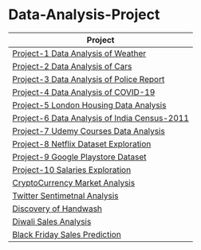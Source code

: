# Data-Analysis-Project


|     Project       |
|------------------  |
| [Project-1 Data Analysis of Weather](https://github.com/Aayush-Basnet/Data-Analysis-Project/blob/main/Project%2001-%20Data%20Analysis%20of%20Weather.ipynb) |
| [Project-2 Data Analysis of Cars](https://github.com/Aayush-Basnet/Data-Analysis-Project/blob/main/Project%2002-%20Data%20Analysis%20of%20Cars.ipynb) |
| [Project-3 Data Analysis of Police Report](https://github.com/Aayush-Basnet/Data-Analysis-Project/blob/main/Project%2003-%20Data%20Analysis%20of%20Police%20Report.ipynb) |
| [Project-4 Data Analysis of COVID-19](https://github.com/Aayush-Basnet/Data-Analysis-Project/blob/main/Project%2004-%20Data%20Analysis%20of%20Covid-19.ipynb) |
| [Project-5 London Housing Data Analysis ](https://github.com/Aayush-Basnet/Data-Analysis-Project/blob/main/Project%2005-%20London%20Housing%20Data%20Analysis.ipynb) |
| [Project-6 Data Analysis of India Census-2011](https://github.com/Aayush-Basnet/Data-Analysis-Project/blob/main/Project%2006-%20Data%20Analysis%20of%20India%20Census%202011.ipynb) |
| [Project-7 Udemy Courses Data Analysis](https://github.com/Aayush-Basnet/Data-Analysis-Project/blob/main/Project%2007-%20Udemy%20Courses%20Data%20Analysis.ipynb)  |
| [Project-8 Netflix Dataset Exploration](https://github.com/Aayush-Basnet/Data-Analysis-Project/blob/main/Project%2008-%20Netflix%20Dataset%20Exploration.ipynb)|
| [Project-9 Google Playstore Dataset](https://github.com/Aayush-Basnet/Data-Analysis-Project/blob/main/Project%2009-%20Google%20PlayStore%20Data%20Analysis.ipynb) |
| [Project-10 Salaries Exploration](https://github.com/Aayush-Basnet/Data-Analysis-Project/blob/main/Project%2010-%20Salaries.ipynb)   |
|[CryptoCurrency Market Analysis](https://github.com/Aayush-Basnet/Data-Analysis-Project/blob/main/CryptocurrencyMarketAnalysis.ipynb)  |
|[Twitter Sentimetnal Analysis](https://github.com/Aayush-Basnet/Twitter_Sentiment_Analysis/blob/main/Twitter_Sentimental_Analysis_%40.ipynb)  |
|[Discovery of Handwash](https://github.com/Aayush-Basnet/Data-Analysis-Project/blob/main/Discovery%20of%20Importance%20of%20Handwash.ipynb)  |
|[Diwali Sales Analysis](https://github.com/Aayush-Basnet/Data-Analysis-Project/blob/main/Diwali%20Sales%20Analysis.ipynb)  |
|[Black Friday Sales Prediction](https://github.com/Aayush-Basnet/Black-Friday-Sales-Prediction/blob/main/Black%20Friday%20Sales%20Prediction/Black_friday_SalesPrediction.ipynb)    |
